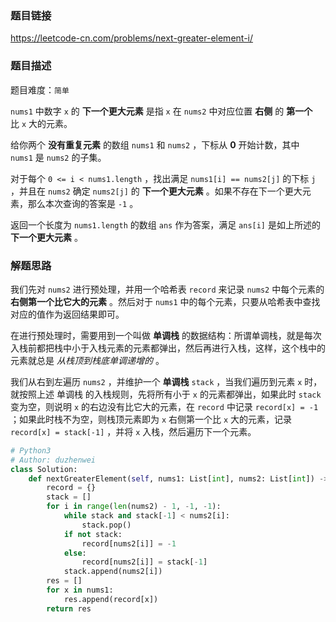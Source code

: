 ### 题目链接
https://leetcode-cn.com/problems/next-greater-element-i/

### 题目描述
题目难度：```简单```

```nums1``` 中数字 ```x``` 的 **下一个更大元素** 是指 ```x``` 在 ```nums2``` 中对应位置 **右侧** 的 **第一个** 比 ```x``` 大的元素。

给你两个 **没有重复元素** 的数组 ```nums1``` 和 ```nums2``` ，下标从 **0** 开始计数，其中 ```nums1``` 是 ```nums2``` 的子集。

对于每个 ```0 <= i < nums1.length``` ，找出满足 ```nums1[i] == nums2[j]``` 的下标 ```j``` ，并且在 ```nums2``` 确定 ```nums2[j]``` 的 **下一个更大元素** 。如果不存在下一个更大元素，那么本次查询的答案是 ```-1``` 。

返回一个长度为 ```nums1.length``` 的数组 ```ans``` 作为答案，满足 ```ans[i]``` 是如上所述的 **下一个更大元素** 。

### 解题思路

我们先对 ```nums2``` 进行预处理，并用一个哈希表 ```record``` 来记录 ```nums2``` 中每个元素的 **右侧第一个比它大的元素** 。然后对于 ```nums1``` 中的每个元素，只要从哈希表中查找对应的值作为返回结果即可。

在进行预处理时，需要用到一个叫做 **单调栈** 的数据结构：所谓单调栈，就是每次入栈前都把栈中小于入栈元素的元素都弹出，然后再进行入栈，这样，这个栈中的元素就总是 *从栈顶到栈底单调递增的* 。

我们从右到左遍历 ```nums2``` ，并维护一个 **单调栈** ```stack``` ，当我们遍历到元素 ```x``` 时，就按照上述 单调栈 的入栈规则，先将所有小于 ```x``` 的元素都弹出，如果此时 ```stack``` 变为空，则说明 ```x``` 的右边没有比它大的元素，在 ```record``` 中记录 ```record[x] = -1``` ；如果此时栈不为空，则栈顶元素即为 ```x``` 右侧第一个比 ```x``` 大的元素，记录 ```record[x] = stack[-1]``` ，并将 ```x``` 入栈，然后遍历下一个元素。

```python
# Python3
# Author: duzhenwei
class Solution:
    def nextGreaterElement(self, nums1: List[int], nums2: List[int]) -> List[int]:
        record = {}
        stack = []
        for i in range(len(nums2) - 1, -1, -1):
            while stack and stack[-1] < nums2[i]:
                stack.pop()
            if not stack:
                record[nums2[i]] = -1
            else:
                record[nums2[i]] = stack[-1]
            stack.append(nums2[i])
        res = []
        for x in nums1:
            res.append(record[x])
        return res
```
